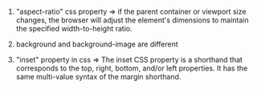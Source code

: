 
  1. "aspect-ratio" css property => if the parent container or viewport size changes, the browser will adjust the element's dimensions to maintain the specified width-to-height ratio.

 2. background and background-image are different

 3. "inset" property in css => The inset CSS property is a shorthand that corresponds to the top, right, bottom, and/or left properties. It has the same multi-value syntax of the margin shorthand.

